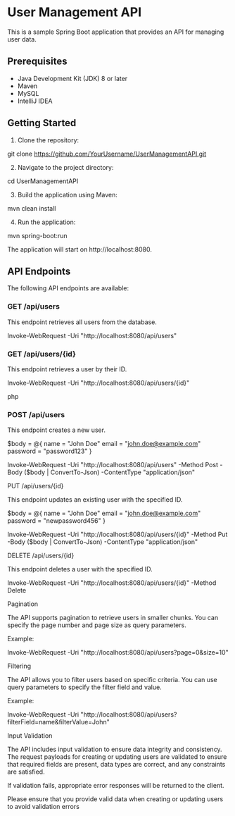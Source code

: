 

# User Management API

This is a sample Spring Boot application that provides an API for managing user data.

## Prerequisites

- Java Development Kit (JDK) 8 or later
- Maven
- MySQL
- IntelliJ IDEA

## Getting Started

1. Clone the repository:

git clone https://github.com/YourUsername/UserManagementAPI.git




2. Navigate to the project directory:

cd UserManagementAPI



3. Build the application using Maven:

mvn clean install




4. Run the application:

mvn spring-boot:run

The application will start on http://localhost:8080.

## API Endpoints

The following API endpoints are available:

### GET /api/users

This endpoint retrieves all users from the database.

Invoke-WebRequest -Uri "http://localhost:8080/api/users"


### GET /api/users/{id}

This endpoint retrieves a user by their ID.

Invoke-WebRequest -Uri "http://localhost:8080/api/users/{id}"

php


### POST /api/users

This endpoint creates a new user.


$body = @{
   name = "John Doe"
   email = "john.doe@example.com"
   password = "password123"
}

Invoke-WebRequest -Uri "http://localhost:8080/api/users" -Method Post -Body ($body | ConvertTo-Json) -ContentType "application/json"

PUT /api/users/{id}

This endpoint updates an existing user with the specified ID.



$body = @{
   name = "John Doe"
   email = "john.doe@example.com"
   password = "newpassword456"
}

Invoke-WebRequest -Uri "http://localhost:8080/api/users/{id}" -Method Put -Body ($body | ConvertTo-Json) -ContentType "application/json"

DELETE /api/users/{id}

This endpoint deletes a user with the specified ID.



Invoke-WebRequest -Uri "http://localhost:8080/api/users/{id}" -Method Delete

Pagination

The API supports pagination to retrieve users in smaller chunks. You can specify the page number and page size as query parameters.

Example:

Invoke-WebRequest -Uri "http://localhost:8080/api/users?page=0&size=10"

Filtering

The API allows you to filter users based on specific criteria. You can use query parameters to specify the filter field and value.

Example:

Invoke-WebRequest -Uri "http://localhost:8080/api/users?filterField=name&filterValue=John"

Input Validation

The API includes input validation to ensure data integrity and consistency. The request payloads for creating or updating users are validated to ensure that required fields are present, data types are correct, and any constraints are satisfied.

If validation fails, appropriate error responses will be returned to the client.

Please ensure that you provide valid data when creating or updating users to avoid validation errors
